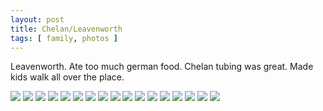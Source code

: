 ```yaml
---
layout: post
title: Chelan/Leavenworth
tags: [ family, photos ]
---
```



Leavenworth. Ate too much german food. Chelan tubing was great. Made kids walk all over the place.




<div class="fotorama"  data-allowfullscreen="true" data-width="100%"  data-ratio="800/600">
    <!--https://photos.app.goo.gl/whhQDnsAGhfdHcGN8-->
    <img src="https://images.northbriton.net/AP1GczPXBsQzoHNZyDchK0KHzLSm1fLWF7wiEoY0_Mstv_1LgvmKoBU-h3_f8hhlo-Qw2ZjFDXY8UmgBjzkSoki9M4Lg9P4UXOBuXDc0nRvDWuFDdbYxY0Ne">
    <img src="https://images.northbriton.net/AP1GczNOJf0GOTC1Ze9EjtnImktKfqgzGqSNzVmp62pVTFBgXsDr2DqdKKfkDKxTwWh4Od2Zyks7IxwV_kvSdLzTPTgCvR2-dqHPuIf7chhz7bT3KJ7kpu94">
    <img src="https://images.northbriton.net/AP1GczNRKyuVsJyPBLdO9HIPAusSui1iVx4gi1gKUCGK0u_s7G8EC3EWT8G1M1OQaWdVwC7EBJTDfNq-m8bAxzaX3f1rvQ6pHRvZfPS3vShK_lN0iGj3usTQ">
    <img src="https://images.northbriton.net/AP1GczPM2vyjETYOD6pOZ-Eky4scmlbljsR226vgfSQEAqeN3adjFKbov34zwL4gzn6kUJ-zANDv2BGyEMqZPxSnqDaJrgW8CZK9FbAMfjRkCfe1tO8vg-ob">
    <img src="https://images.northbriton.net/AP1GczNFL2sC8eDb5tM5LMPlMYOJfTz4-hJk6RywXWNnOLO60hqotZUE28JkGXUD25Vx52tLzzIGlUS0C5l2Gd-WTnn3sH_E2D2ouJqiL387SIWhVwkOAXYr">
    <img src="https://images.northbriton.net/AP1GczMepvI5sZPMAXmvhgrIn9NgcaNoS1lELcNUlDW2hGowzxpQuvOeHBf2mU_jHJl8H8ECeS8zAqG8MnfC4QX05n_wXH1JlkyVTvtZIlL0MydVEqzN1PqJ">
    <img src="https://images.northbriton.net/AP1GczMWhJf8f5Tb8jQmdIf_-pbsqRdPAXYpWUv4Sg621Eiz5sXfbg0yxjz_GTLgiNVL8CHzphmvFYlcNi6p_qjO3sSp6DZReGnndy47fNdmMrODG2cUMH1-">
    <img src="https://images.northbriton.net/AP1GczPBjiX7DgXm-kw6Lnxo8n-qsiMEqpJHSlIa4Wz-lt2kv6nb1xajalBhmekKTxroeW5yRnyI6ol35o4XvGIEcwMF-MYqPAnUenR9sOMHlQjSn3QlkCMR">
    <img src="https://images.northbriton.net/AP1GczO0MAf9fIi54R8iKuqwhvWGJTAnPF_j29L3RWQ6slbvH_j6s6lyt0mLO60quuzSuWLHXIARpM9bBaoNYtuj51Z-aIzTh2YbDiSPNKOKGNtVUNMY6ugD">
    <img src="https://images.northbriton.net/AP1GczPGqW3rmEVLe7MG-VH88gGdY27xUWshw06ti7KuSvaJZphTIHeM-1fuJlwWWekgxpXCL64R8HMmCxyk7Du960Lkvba5j_bUFAlwQ3d9LTDATWXYext3">
    <img src="https://images.northbriton.net/AP1GczNkhyOThEtHXeoGpW228HlOyW-n0UIRLJ-aJn91fMlGIHx1kvQJ51saWRfRqC4xZvlN0LUsSOrg1Sumz-Hd3nh4VYfVIDMVDMEMNaeiJdNBzOeYwqat">
    <img src="https://images.northbriton.net/AP1GczMA2lXuJe0p8N4vKLcpnfckJrMLjWPZ3F1HLELL7O7I4gHedZO4ZDwnXB977pCPWva3nMKdI3zq9jW4wIDQVmmg68Kd2jKgrETxJtVqorrIm3uEa2Va">
    <img src="https://images.northbriton.net/AP1GczMgESyPbOa-1yLmWo-TGvsCczf5M3ZNx6Bq-FOjNEe_EtwDvyzooJ0tOFSK7QtM6pkX9aN59tStVi9gQZb8ujIa7p8zQn98rn136GU3v6vMV6kEEsF9">
    <img src="https://images.northbriton.net/AP1GczP78gPMTFbaHNT1hVr2OSu8UDmNzckIt-sKG3CsCcmS-dXc_LQ5JdMHDFJ86qGMekIzWc4prP1JUQfgKyev_OpJYclP47-E-EHO_7rBM0sd6R_uiu7N">
    <img src="https://images.northbriton.net/AP1GczM9t0j_rQws2LFsquQI147OH-bxI7e-4l2q3F7ahdqt9FN6wXGlpZu-5nndzXEus_F6WZUm_z5b-FBwuo9Mtd6JeTlR93wVPNvYC-3TKFbhcA6ZuTV4">
    <img src="https://images.northbriton.net/AP1GczM85poVWAC-ehpVB23aXoIjwoW4BAtGXh2yR_kSeczJ5pnjdtakB6ZQx-MgA3pi_LOZh3rpe-qaehtkSXsSrCnRvF_puKnHVD6LEmG1HO31dZYI7G8Z">
    <img src="https://images.northbriton.net/AP1GczMYaGb1fnoCgDPKS1BjBwq8ujP1Iz3Tm3OBPviK74dUTrCULvn_GPfepBW57Rf5GiKy3r0lKPk_nCkOUpBhHQ1Tr_IAVZgB3C4IEdYVbk2XnL51aajB">
</div>
